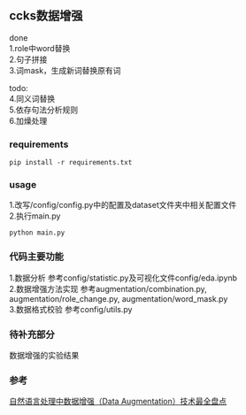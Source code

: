 
## ccks数据增强


done  
1.role中word替换  
2.句子拼接  
3.词mask，生成新词替换原有词  
  
todo:  
4.同义词替换  
5.依存句法分析规则  
6.加燥处理  

### requirements
```
pip install -r requirements.txt
```

### usage
1.改写/config/config.py中的配置及dataset文件夹中相关配置文件  
2.执行main.py  
```
python main.py
```  

### 代码主要功能
1.数据分析 参考config/statistic.py及可视化文件config/eda.ipynb  
2.数据增强方法实现 参考augmentation/combination.py, augmentation/role_change.py, augmentation/word_mask.py  
3.数据格式校验 参考config/utils.py

### 待补充部分
数据增强的实验结果

### 参考
[自然语言处理中数据增强（Data Augmentation）技术最全盘点](https://zhuanlan.zhihu.com/p/150600950?from_voters_page=true) 
